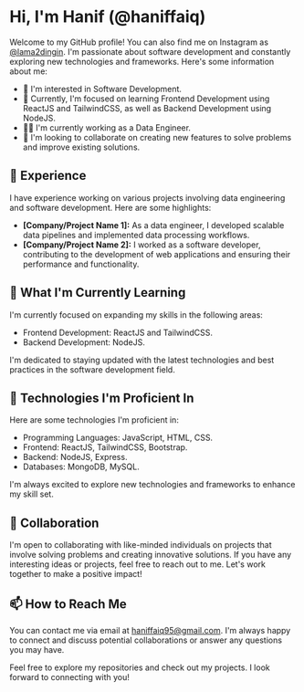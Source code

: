 # Hi, I'm Hanif (@haniffaiq)

Welcome to my GitHub profile! You can also find me on Instagram as [@lama2dingin](https://www.instagram.com/lama2dingin/). I'm passionate about software development and constantly exploring new technologies and frameworks. Here's some information about me:

- 👀 I'm interested in Software Development.
- 🌱 Currently, I'm focused on learning Frontend Development using ReactJS and TailwindCSS, as well as Backend Development using NodeJS.
- 👨‍💻 I'm currently working as a Data Engineer.
- 💞️ I'm looking to collaborate on creating new features to solve problems and improve existing solutions.

## 💼 Experience

I have experience working on various projects involving data engineering and software development. Here are some highlights:

- **[Company/Project Name 1]:** As a data engineer, I developed scalable data pipelines and implemented data processing workflows.
- **[Company/Project Name 2]:** I worked as a software developer, contributing to the development of web applications and ensuring their performance and functionality.

## 🌱 What I'm Currently Learning

I'm currently focused on expanding my skills in the following areas:

- Frontend Development: ReactJS and TailwindCSS.
- Backend Development: NodeJS.

I'm dedicated to staying updated with the latest technologies and best practices in the software development field.

## 🔧 Technologies I'm Proficient In

Here are some technologies I'm proficient in:

- Programming Languages: JavaScript, HTML, CSS.
- Frontend: ReactJS, TailwindCSS, Bootstrap.
- Backend: NodeJS, Express.
- Databases: MongoDB, MySQL.

I'm always excited to explore new technologies and frameworks to enhance my skill set.

## 🤝 Collaboration

I'm open to collaborating with like-minded individuals on projects that involve solving problems and creating innovative solutions. If you have any interesting ideas or projects, feel free to reach out to me. Let's work together to make a positive impact!

## 📫 How to Reach Me

You can contact me via email at haniffaiq95@gmail.com. I'm always happy to connect and discuss potential collaborations or answer any questions you may have.

Feel free to explore my repositories and check out my projects. I look forward to connecting with you!
